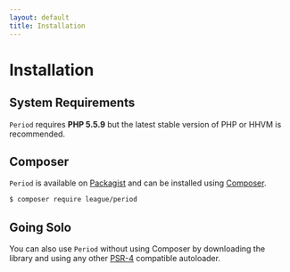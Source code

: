 ```yaml
---
layout: default
title: Installation
---
```


# Installation

## System Requirements

`Period` requires **PHP 5.5.9** but the latest stable version of PHP or HHVM is recommended.

## Composer

`Period` is available on [Packagist](https://packagist.org/packages/league/period) and can be installed using [Composer](https://getcomposer.org/).

~~~bash
$ composer require league/period
~~~

## Going Solo

You can also use `Period` without using Composer by downloading the library and using any other [PSR-4](http://www.php-fig.org/psr/psr-4/) compatible autoloader.
